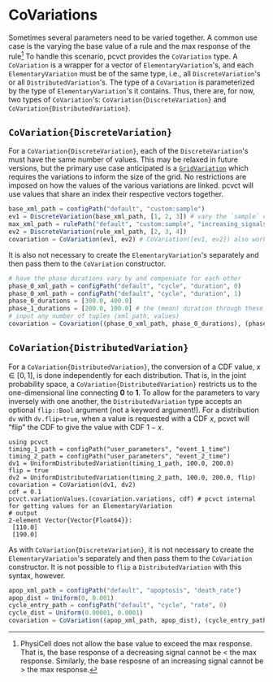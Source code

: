 # CoVariations
Sometimes several parameters need to be varied together.
A common use case is the varying the base value of a rule and the max response of the rule[^1]
To handle this scenario, pcvct provides the `CoVariation` type.
A `CoVariation` is a wrapper for a vector of `ElementaryVariation`'s, and each `ElementaryVariation` must be of the same type, i.e., all `DiscreteVariation`'s or all `DistributedVariation`'s.
The type of a `CoVariation` is parameterized by the type of `ElementaryVariation`'s it contains.
Thus, there are, for now, two types of `CoVariation`'s: `CoVariation{DiscreteVariation}` and `CoVariation{DistributedVariation}`.

[^1]: PhysiCell does not allow the base value to exceed the max response. That is, the base response of a decreasing signal cannot be < the max response. Similarly, the base resposne of an increasing signal cannot be > the max response.

## `CoVariation{DiscreteVariation}`
For a `CoVariation{DiscreteVariation}`, each of the `DiscreteVariation`'s must have the same number of values.
This may be relaxed in future versions, but the primary use case anticipated is a [`GridVariation`](@ref) which requires the variations to inform the size of the grid.
No restrictions are imposed on how the values of the various variations are linked.
pcvct will use values that share an index their respective vectors together.

```julia
base_xml_path = configPath("default", "custom:sample")
ev1 = DiscreteVariation(base_xml_path, [1, 2, 3]) # vary the `sample` custom data for cell type default
max_xml_path = rulePath("default", "custom:sample", "increasing_signals", "max_response") # the max response of the rule increasing sample (must be bigger than the base response above)
ev2 = DiscreteVariation(rule_xml_path, [2, 3, 4])
covariation = CoVariation(ev1, ev2) # CoVariation([ev1, ev2]) also works
```

It is also not necessary to create the `ElementaryVariation`'s separately and then pass them to the `CoVariation` constructor.
```julia
# have the phase durations vary by and compensate for each other
phase_0_xml_path = configPath("default", "cycle", "duration", 0)
phase_0_xml_path = configPath("default", "cycle", "duration", 1)
phase_0_durations = [300.0, 400.0] 
phase_1_durations = [200.0, 100.0] # the (mean) duration through these two phases is 500 min
# input any number of tuples (xml_path, values)
covariation = Covariation((phase_0_xml_path, phase_0_durations), (phase_1_xml_path, phase_1_durations))
```

## `CoVariation{DistributedVariation}`
For a `CoVariation{DistributedVariation}`, the conversion of a CDF value, $x \in [0, 1]$, is done independently for each distribution.
That is, in the joint probability space, a `CoVariation{DistributedVariation}` restricts us to the one-dimensional line connecting $\mathbf{0}$ to $\mathbf{1}$.
To allow for the parameters to vary inversely with one another, the `DistributedVariation` type accepts an optional `flip::Bool` argument (not a keyword argument!).
For a distribution `dv` with `dv.flip=true`, when a value is requested with a CDF $x$, pcvct will "flip" the CDF to give the value with CDF $1 - x$.

```jldoctest
using pcvct
timing_1_path = configPath("user_parameters", "event_1_time")
timing_2_path = configPath("user_parameters", "event_2_time")
dv1 = UniformDistributedVariation(timing_1_path, 100.0, 200.0)
flip = true
dv2 = UniformDistributedVariation(timing_2_path, 100.0, 200.0, flip)
covariation = CoVariation(dv1, dv2)
cdf = 0.1
pcvct.variationValues.(covariation.variations, cdf) # pcvct internal for getting values for an ElementaryVariation
# output
2-element Vector{Vector{Float64}}:
 [110.0]
 [190.0]
```

As with `CoVariation{DiscreteVariation}`, it is not necessary to create the `ElementaryVariation`'s separately and then pass them to the `CoVariation` constructor. It is not possible to `flip` a `DistributedVariation` with this syntax, however.

```julia
apop_xml_path = configPath("default", "apoptosis", "death_rate")
apop_dist = Uniform(0, 0.001)
cycle_entry_path = configPath("default", "cycle", "rate", 0)
cycle_dist = Uniform(0.00001, 0.0001)
covariation = CoVariation((apop_xml_path, apop_dist), (cycle_entry_path, cycle_dist))
```